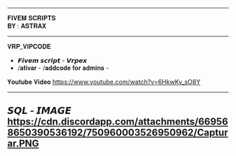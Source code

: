  ---------------------------------------
 
   𝐅𝐈𝐕𝐄𝐌 𝐒𝐂𝐑𝐈𝐏𝐓𝐒                    
         𝐁𝐘 : 𝐀𝐒𝐓𝐑𝐀𝐗   
     
---------------------------------------
   𝐕𝐑𝐏_𝐕𝐈𝐏𝐂𝐎𝐃𝐄

- 𝙁𝙞𝙫𝙚𝙢 𝙨𝙘𝙧𝙞𝙥𝙩 - 𝙑𝙧𝙥𝙚𝙭 
- /𝐚𝐭𝐢𝐯𝐚𝐫 - /𝐚𝐝𝐝𝐜𝐨𝐝𝐞  𝐟𝐨𝐫 𝐚𝐝𝐦𝐢𝐧𝐬 -

𝐘𝐨𝐮𝐭𝐮𝐛𝐞 𝐕𝐢𝐝𝐞𝐨
 https://www.youtube.com/watch?v=6HkwKy_sO8Y

---------------------------------------
𝙎𝙌𝙇 - 𝙄𝙈𝘼𝙂𝙀
https://cdn.discordapp.com/attachments/669568650390536192/750960003526950962/Capturar.PNG
---------------------------------------
